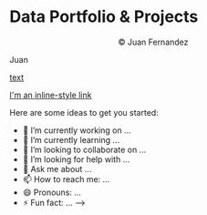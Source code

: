 # Data Portfolio & Projects



<p align="center">
© Juan Fernandez  

Juan 
</p>


[text](juan.fernandez.sea@gmail.com)

[I'm an inline-style link](https://www.google.com)

Here are some ideas to get you started:

- 🔭 I’m currently working on ...
- 🌱 I’m currently learning ...
- 👯 I’m looking to collaborate on ...
- 🤔 I’m looking for help with ...
- 💬 Ask me about ...
- 📫 How to reach me: ...
- 😄 Pronouns: ...
- ⚡ Fun fact: ...
-->

